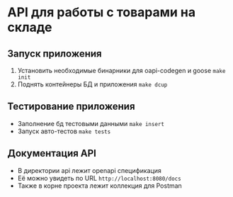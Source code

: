 # API для работы с товарами на складе

## Запуск приложения

1. Установить необходимые бинарники для oapi-codegen и goose ```make init```
2. Поднять контейнеры БД и приложения ```make dcup```

## Тестирование приложения

* Заполнение бд тестовыми данными ```make insert```
* Запуск авто-тестов ```make tests```

## Документация API

* В директории api лежит openapi спецификация
* Её можно увидеть по URL ```http://localhost:8080/docs```
* Также в корне проекта лежит коллекция для Postman
